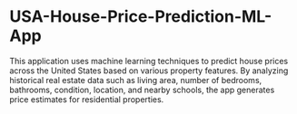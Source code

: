 # USA-House-Price-Prediction-ML-App
This application uses machine learning techniques to predict house prices across the United States based on various property features. By analyzing historical real estate data such as living area, number of bedrooms, bathrooms, condition, location, and nearby schools, the app generates price estimates for residential properties.
